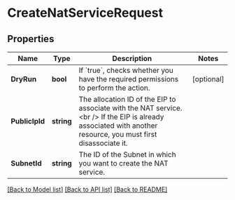 # CreateNatServiceRequest

## Properties

Name | Type | Description | Notes
------------ | ------------- | ------------- | -------------
**DryRun** | **bool** | If &#x60;true&#x60;, checks whether you have the required permissions to perform the action. | [optional] 
**PublicIpId** | **string** | The allocation ID of the EIP to associate with the NAT service.&lt;br /&gt; If the EIP is already associated with another resource, you must first disassociate it. | 
**SubnetId** | **string** | The ID of the Subnet in which you want to create the NAT service. | 

[[Back to Model list]](../README.md#documentation-for-models) [[Back to API list]](../README.md#documentation-for-api-endpoints) [[Back to README]](../README.md)



